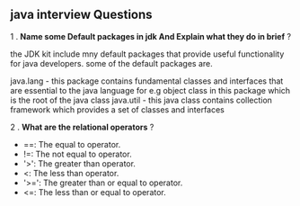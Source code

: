 ## java interview Questions
1 . **Name some Default packages in jdk And Explain what they do in brief** ?

the JDK kit include mny default packages that provide useful functionality for java developers. some of the default packages are.

java.lang - this package contains fundamental classes and interfaces that are essential to the java language for e.g object class in this package which is the root of the java class
java.util - this java class contains collection framework which provides a set of classes and interfaces

2 . **What are the relational operators** ?
-  ==: The equal to operator.
-  !=: The not equal to operator.
-  '>': The greater than operator.
-  <: The less than operator.
-  '>=': The greater than or equal to operator.
-  <=: The less than or equal to operator.
